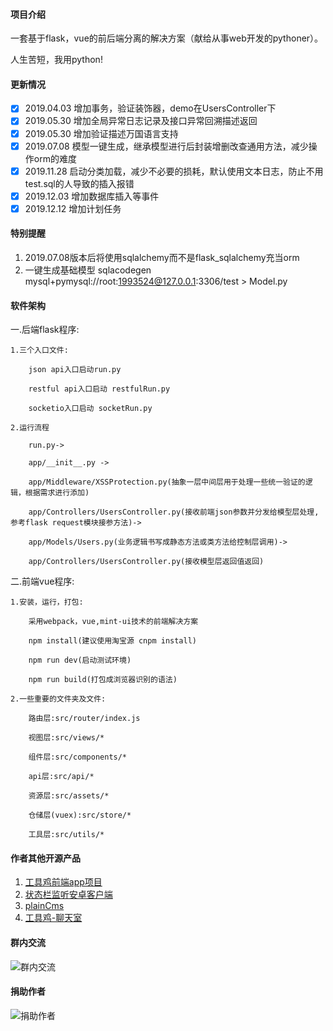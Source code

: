 <!--
 * @Author: hua
 * @Date: 2018-08-30 10:52:11
 * @LastEditors: hua
 * @LastEditTime: 2019-12-12 13:55:13
 -->
#### 项目介绍
一套基于flask，vue的前后端分离的解决方案（献给从事web开发的pythoner）。

人生苦短，我用python!

#### 更新情况
- [x] 2019.04.03 增加事务，验证装饰器，demo在UsersController下
- [x] 2019.05.30 增加全局异常日志记录及接口异常回溯描述返回
- [x] 2019.05.30 增加验证描述万国语言支持
- [x] 2019.07.08 模型一键生成，继承模型进行后封装增删改查通用方法，减少操作orm的难度
- [x] 2019.11.28 启动分类加载，减少不必要的损耗，默认使用文本日志，防止不用test.sql的人导致的插入报错
- [x] 2019.12.03 增加数据库插入等事件
- [x] 2019.12.12 增加计划任务

#### 特别提醒
1. 2019.07.08版本后将使用sqlalchemy而不是flask_sqlalchemy充当orm
2. 一键生成基础模型 sqlacodegen mysql+pymysql://root:1993524@127.0.0.1:3306/test > Model.py

#### 软件架构
一.后端flask程序:

	1.三个入口文件:

		json api入口启动run.py

		restful api入口启动 restfulRun.py

		socketio入口启动 socketRun.py	
	
	2.运行流程

		run.py->

		app/__init__.py ->

		app/Middleware/XSSProtection.py(抽象一层中间层用于处理一些统一验证的逻辑，根据需求进行添加)

		app/Controllers/UsersController.py(接收前端json参数并分发给模型层处理,参考flask request模块接参方法)->

		app/Models/Users.py(业务逻辑书写成静态方法或类方法给控制层调用)->

		app/Controllers/UsersController.py(接收模型层返回值返回)


二.前端vue程序:

	1.安装，运行，打包:

		采用webpack，vue,mint-ui技术的前端解决方案

		npm install(建议使用淘宝源 cnpm install)

		npm run dev(启动测试环境)

		npm run build(打包成浏览器识别的语法)

	2.一些重要的文件夹及文件:

		路由层:src/router/index.js

		视图层:src/views/*

		组件层:src/components/*

		api层:src/api/*

		资源层:src/assets/*

		仓储层(vuex):src/store/*

		工具层:src/utils/*

#### 作者其他开源产品
1. <a href="https://gitee.com/huashiyuting/tool_chicken" target="_blank">工具鸡前端app项目</a>
2. <a href="https://gitee.com/huashiyuting/status_bar_monitor" target="_blank">状态栏监听安卓客户端 </a>
3. <a href="https://gitee.com/huashiyuting/plainCms" target="_blank">plainCms</a>
4. <a href="https://gitee.com/huashiyuting/Tool-Chicken-Chat" target="_blank">工具鸡-聊天室</a>
#### 群内交流
![群内交流](https://images.gitee.com/uploads/images/2019/0724/121735_03ee3000_1588193.png "temp_qrcode_share_566438779.png")
#### 捐助作者
![捐助作者](https://images.gitee.com/uploads/images/2019/0124/105407_661d1190_1588193.png "mm_facetoface_collect_qrcode_1548297043215.png")	
